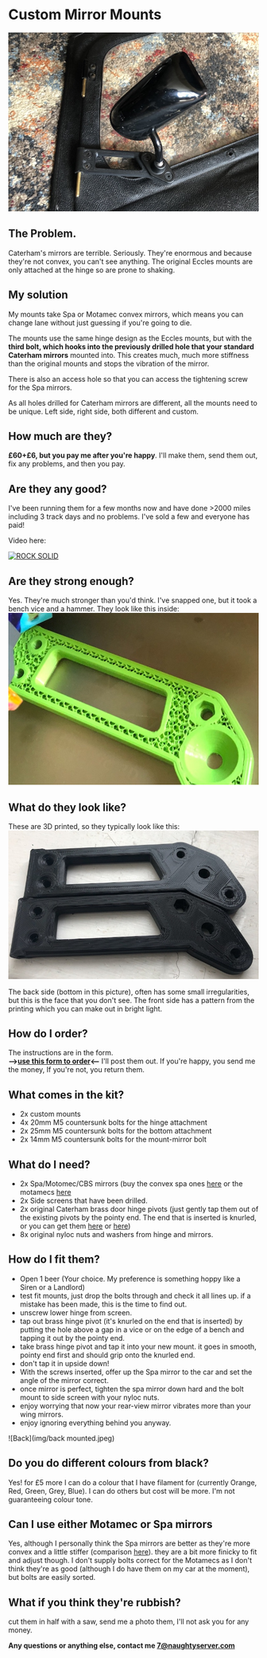 # Custom Mirror Mounts
![mounted](img/mounted.jpeg)

## The Problem.
Caterham's mirrors are terrible. Seriously. They're enormous and because they're not convex, you can't see anything. The original Eccles mounts are only attached at the hinge so are prone to shaking. 

## My solution
My mounts take Spa or Motamec convex mirrors, which means you can change lane without just guessing if you're going to die.

The mounts use the same hinge design as the Eccles mounts, but with the **third bolt, which hooks into the previously drilled hole that your standard Caterham mirrors** mounted into. This creates much, much more stiffness than the original mounts and stops the vibration of the mirror.

There is also an access hole so that you can access the tightening screw for the Spa mirrors.

As all holes drilled for Caterham mirrors are different, all the mounts need to be unique. Left side, right side, both different and custom.

## How much are they?
**£60+£6, but you pay me after you're happy**. I'll make them, send them out, fix any problems, and then you pay.

## Are they any good?
I've been running them for a few months now and have done >2000 miles including 3 track days and no problems. I've sold a few and everyone has paid! 

Video here:

[![ROCK SOLID](https://img.youtube.com/vi/K4T1gzWC7LM/0.jpg)](https://www.youtube.com/watch?v=K4T1gzWC7LM)

## Are they strong enough?
Yes. They're much stronger than you'd think. I've snapped one, but it took a bench vice and a hammer. They look like this inside:
![Honeycomb](img/honey.jpeg)

## What do they look like?
These are 3D printed, so they typically look like this:
![Both](img/both.jpeg)

The back side (bottom in this picture), often has some small irregularities, but this is the face that you don't see. The front side has a pattern from the printing which you can make out in bright light.

## How do I order?
The instructions are in the form.  
<b>-->[use this form to order](https://docs.google.com/forms/d/e/1FAIpQLSdEiVhoQxi8kPbPvGLiXffP9oAIh_V-uYGKmPjTSUhbPW-OPA/viewform?usp=sf_link)<-- </b> I'll post them out. If you're happy, you send me the money, If you're not, you return them.

## What comes in the kit?
* 2x custom mounts
* 4x 20mm M5 countersunk bolts for the hinge attachment
* 2x 25mm M5 countersunk bolts for the bottom attachment
* 2x 14mm M5 countersunk bolts for the mount-mirror bolt

## What do I need?
* 2x Spa/Motomec/CBS mirrors (buy the convex spa ones [here](http://www.kitcardirect.co.uk/spa-formula-f1-mirror.html) or the motamecs [here](https://www.motamec.com/motamec-racing-formula-f1-car-wing-mirror-x2-convex-glass-swivel-mount-black.html )
* 2x Side screens that have been drilled.
* 2x original Caterham brass door hinge pivots (just gently tap them out of the existing pivots by the pointy end. The end that is inserted is knurled, or you can get them [here](https://caterhamparts.co.uk/fittings/599-wind-protector-hinge.html) or [here](http://www.kitcardirect.co.uk/shop-kit-car/weather-protection/wet-weather-side-door-hinges-each.html))
* 8x original nyloc nuts and washers from hinge and mirrors.

## How do I fit them?
* Open 1 beer (Your choice. My preference is something hoppy like a Siren or a Landlord)
* test fit mounts, just drop the bolts through and check it all lines up. if a mistake has been made, this is the time to find out.
* unscrew lower hinge from screen.
* tap out brass hinge pivot (it's knurled on the end that is inserted) by putting the hole above a gap in a vice or on the edge of a bench and tapping it out by the pointy end. 
* take brass hinge pivot and tap it into your new mount. it goes in smooth, pointy end first and should grip onto the knurled end.
* don't tap it in upside down!
* With the screws inserted, offer up the Spa mirror to the car and set the angle of the mirror correct.  
* once mirror is perfect, tighten the spa mirror down hard and the bolt mount to side screen with your nyloc nuts.
* enjoy worrying that now your rear-view mirror vibrates more than your wing mirrors.
* enjoy ignoring everything behind you anyway.

![Back](img/back mounted.jpeg)

## Do you do different colours from black?
Yes! for £5 more I can do a colour that I have filament for (currently Orange, Red, Green, Grey, Blue). I can do others but cost will be more. I'm not guaranteeing colour tone.

## Can I use either Motamec or Spa mirrors
Yes, although I personally think the Spa mirrors are better as they're more convex and a little stiffer (comparison [here](https://www.caterhamlotus7.club/forum/techtalk/motamec-vs-spa-mirrors-0)). they are a bit more finicky to fit and adjust though.
I don't supply bolts correct for the Motamecs as I don't think they're as good (although I do have them on my car at the moment), but bolts are easily sorted. 

## What if you think they're rubbish?
cut them in half with a saw, send me a photo them, I'll not ask you for any money.

**Any questions or anything else, contact me 7@naughtyserver.com**
